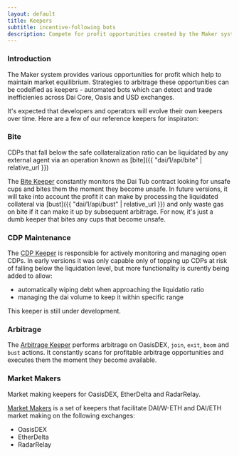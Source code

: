 ```yaml
---
layout: default
title: Keepers
subtitle: incentive-following bots
description: Compete for profit opportunities created by the Maker system
---
```


### Introduction

The Maker system provides various opportunities for profit which help to
maintain market equilibrium. Strategies to arbitrage these opportunities can be
codeified as keepers - automated bots which can detect and trade inefficienies
across Dai Core, Oasis and USD exchanges.

It's expected that developers and operators will evolve their own keepers over
time. Here are a few of our reference keepers for inspiraton:

### Bite

CDPs that fall below the safe collateralization ratio can be liquidated by any
external agent via an operation known as [bite]({{ "dai/1/api/bite" |
relative_url }})

The [Bite Keeper](https://github.com/makerdao/bite-keeper) constantly monitors
the Dai Tub contract looking for unsafe cups and bites them the moment they
become unsafe. In future versions, it will take into account the profit it can
make by processing the liquidated collateral via [bust]({{ "dai/1/api/bust" |
relative_url }}) and only waste gas on bite if it can make it up by subsequent
arbitrage. For now, it's just a dumb keeper that bites any cups that become
unsafe.

### CDP Maintenance

The [CDP Keeper](https://github.com/makerdao/cdp-keeper) is responsible for
actively monitoring and managing open CDPs. In early versions it was only capable
only of topping up CDPs at risk of falling below the liquidation level, but
more functionality is curently being added to allow:

- automatically wiping debt when approaching the liquidatio ratio
- managing the dai volume to keep it within specific range

This keeper is still under development.

### Arbitrage

The [Arbitrage Keeper](https://github.com/makerdao/arbitrage-keeper) performs
arbitrage on OasisDEX, `join`, `exit`, `boom` and `bust` actions. It constantly
scans for profitable arbitrage opportunities and executes them the moment they
become available.

### Market Makers

Market making keepers for OasisDEX, EtherDelta and RadarRelay.

[Market Makers](https://github.com/makerdao/market-maker-keeper) is a set of
keepers that facilitate DAI/W-ETH and DAI/ETH market making on the following
exchanges:

* OasisDEX
* EtherDelta
* RadarRelay
